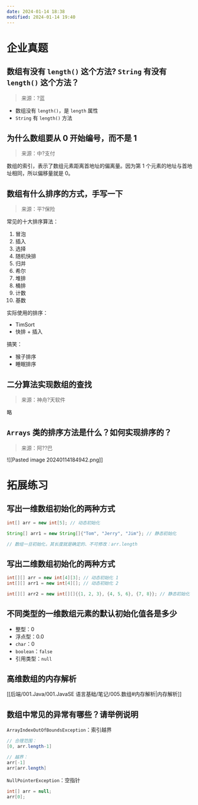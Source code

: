 ```yaml
---
date: 2024-01-14 18:38
modified: 2024-01-14 19:40
---
```


# 企业真题

## 数组有没有 `length()` 这个方法? `String` 有没有 `length()` 这个方法？

>来源：?蓝

- 数组没有 `length()`，是 `length` 属性
- `String` 有 `length()` 方法

## 为什么数组要从 0 开始编号，而不是 1

>来源：中?支付

数组的索引，表示了数组元素距离首地址的偏离量。因为第 1 个元素的地址与首地址相同，所以偏移量就是 0。

## 数组有什么排序的方式，手写一下

>来源：平?保险

常见的十大排序算法：

1. 冒泡
2. 插入
3. 选择
4. 随机快排
5. 归并
6. 希尔
7. 堆排
8. 桶排
9. 计数
10. 基数

实际使用的排序：

- TimSort
- 快排 + 插入

搞笑：

- 猴子排序
- 睡眠排序

## 二分算法实现数组的查找

>来源：神舟?天软件

略

## `Arrays` 类的排序方法是什么？如何实现排序的？

>来源：阿??巴

![[Pasted image 20240114184942.png]]

# 拓展练习

## 写出一维数组初始化的两种方式

```java
int[] arr = new int[5]; // 动态初始化

String[] arr1 = new String[]{"Tom", "Jerry", "Jim"}; // 静态初始化

// 数组一旦初始化，其长度就是确定的、不可修改：arr.length
```

## 写出二维数组初始化的两种方式

```java
int[][] arr = new int[4][3]; // 动态初始化 1
int[][] arr1 = new int[4][]; // 动态初始化 2

int[][] arr2 = new int[][]{{1, 2, 3}, {4, 5, 6}, {7, 8}}; // 静态初始化
```

## 不同类型的一维数组元素的默认初始化值各是多少

- 整型：0
- 浮点型：0.0
- `char`：0
- `boolean`：`false`
- 引用类型：`null`

## 高维数组的内存解析

[[后端/001.Java/001.JavaSE 语言基础/笔记/005.数组#内存解析|内存解析]]

## 数组中常见的异常有哪些？请举例说明

`ArrayIndexOutOfBoundsException`：索引越界

```java
// 合理范围：
[0, arr.length-1]

// 越界：
arr[-1]
arr[arr.length]
```

`NullPointerException`：空指针

```java
int[] arr = null;
arr[0];
```
